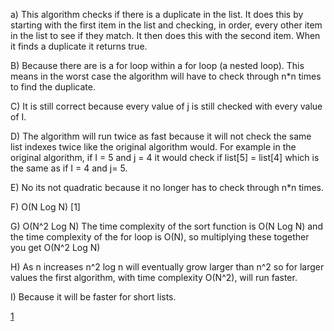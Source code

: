 a) This algorithm checks if there is a duplicate in the list. It does this by starting with the first item in the list and checking, in order, every other item in the list to see if they match. It then does this with the second item. When it finds a duplicate it returns true. 

B)  Because there are is a for loop within a for loop (a nested loop). This means in the worst case the algorithm will have to check through n*n times to find the duplicate.  

C) It is still correct because every value of j is still checked with every value of I.  

D) The algorithm will run twice as fast because it will not check the same list indexes twice like the original algorithm would. For example  in the original algorithm, if I = 5 and j = 4 it would check if list[5] = list[4] which is the same as if I = 4 and j= 5.  

E) No its not quadratic because it no longer has to check through n*n times.  

F) O(N Log N) [1]  

G) O(N^2 Log N) The time complexity of the sort function is O(N Log N) and the time complexity of the for loop is O(N), so multiplying these together you get O(N^2 Log N) 

H) As n increases n^2 log n will eventually grow larger than n^2 so for larger values the first algorithm, with time complexity O(N^2),  will run faster.  

I) Because it will be faster for short lists.

[1](https://www.ics.uci.edu/~pattis/ICS-33/lectures/complexitypython.txt)
